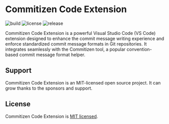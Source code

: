 # Commitizen Code Extension

![build](https://github.com/iamando/commitizen-cli/workflows/build/badge.svg)
![license](https://img.shields.io/github/license/iamando/commitizen-cli?color=success)
![release](https://img.shields.io/github/release-date/iamando/commitizen-cli)

Commitizen Code Extension is a powerful Visual Studio Code (VS Code) extension designed to enhance the commit message writing experience and enforce standardized commit message formats in Git repositories. It integrates seamlessly with the Commitizen tool, a popular convention-based commit message format helper.

## Support

Commitizen Code Extension is an MIT-licensed open source project. It can grow thanks to the sponsors and support.

## License

Commitizen Code Extension is [MIT licensed](LICENSE).
